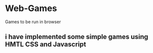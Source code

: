 # Web-Games
Games to be run in browser

## i have implemented some simple games using HMTL CSS and Javascript
